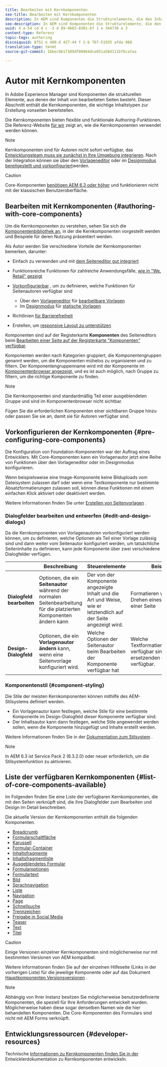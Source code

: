 ```yaml
---
title: Bearbeiten mit Kernkomponenten
seo-title: Bearbeiten mit Kernkomponenten
description: In AEM sind Komponenten die Strukturelemente, die den Inhalt der erstellten Seiten darstellen. Kernkomponenten bieten flexible und funktionsreiche Authoring-Funktionen.
seo-description: In AEM sind Komponenten die Strukturelemente, die den Inhalt der erstellten Seiten darstellen. Kernkomponenten bieten flexible und funktionsreiche Authoring-Funktionen.
uuid: 4 a 54 cd 4 c -3 d 89-4683-8301-bf 1 e 344736 e 3
content-type: Referenz
topic-tags: authoring
discoiquuid: 8751 e 490-d 427-44 f 2-b 767-51935 afda 988
translation-type: tm+mt
source-git-commit: 1bbec9b1f109df88964dce051a58d111bf6cafaa

---
```



# Autor mit Kernkomponenten

In Adobe Experience Manager sind Komponenten die strukturellen Elemente, aus denen der Inhalt von bearbeiteten Seiten besteht. Dieser Abschnitt enthält die Kernkomponenten, die wichtige Inhaltstypen zur Erstellung vonseiten bereitstellen.

Die Kernkomponenten bieten flexible und funktionale Authoring-Funktionen. Die Referenz-Website [für wir](https://helpx.adobe.com/experience-manager/6-5/sites/developing/using/we-retail.html) zeigt an, wie die Kernkomponenten verwendet werden können.

>[!NOTE]
>
>Kernkomponenten sind für Autoren nicht sofort verfügbar, das [Entwicklungsteam muss sie zunächst in Ihre Umgebung integrieren](using.md). Nach der Integration können sie über den [Vorlageneditor](https://helpx.adobe.com/experience-manager/6-5/sites/authoring/using/templates.html) oder im [Designmodus bereitgestellt und vorkonfiguriert](https://helpx.adobe.com/experience-manager/6-5/sites/authoring/using/default-components-designmode.html)werden.

>[!CAUTION]
>
>Core-Komponenten [benötigen AEM 6.3 oder höher](versions.md) und funktionieren nicht mit der klassischen Benutzeroberfläche.

## Bearbeiten mit Kernkomponenten {#authoring-with-core-components}

Um die Kernkomponenten zu verstehen, sehen Sie sich die [Komponentenbibliothek an](http://opensource.adobe.com/aem-core-wcm-components/library.html), in der die Kernkomponenten vorgestellt werden und Beispiele für deren Nutzung präsentiert werden.

Als Autor werden Sie verschiedene Vorteile der Kernkomponenten bemerken, darunter:

* Einfach zu verwenden und mit [dem Seiteneditor gut integriert](https://helpx.adobe.com/experience-manager/6-5/sites/authoring/using/editing-content.html)
* Funktionsreiche Funktionen für zahlreiche Anwendungsfälle, [wie in &quot;We. Retail&quot; gezeigt](https://helpx.adobe.com/experience-manager/6-5/sites/developing/using/we-retail.html)
* [Vorkonfigurierbar](#pre-configuring-core-components) , um zu definieren, welche Funktionen für Seitenautoren verfügbar sind
   * Über den [Vorlageneditor](https://helpx.adobe.com/experience-manager/6-5/sites/authoring/using/templates.html) für [bearbeitbare Vorlagen](https://helpx.adobe.com/experience-manager/6-5/sites/developing/using/page-templates-editable.html)
   * Im [Designmodus](https://helpx.adobe.com/experience-manager/6-5/sites/authoring/using/default-components-designmode.html) für [statische Vorlagen](https://helpx.adobe.com/experience-manager/6-5/sites/developing/using/page-templates-static.html)

* Richtlinien [für Barrierefreiheit](https://helpx.adobe.com/experience-manager/6-5/managing/using/web-accessibility.html)

* Erstellen, um [responsive Layout zu unterstützen](https://helpx.adobe.com/experience-manager/6-5/sites/authoring/using/responsive-layout.html)

Komponenten sind auf der Registerkarte **Komponenten** des Seiteneditors beim [Bearbeiten einer Seite auf der Registerkarte &quot;Komponenten&quot; verfügbar](https://helpx.adobe.com/experience-manager/6-5/sites/authoring/using/editing-content.html).

Komponenten werden nach Kategorien gruppiert, die Komponentengruppen genannt werden, um die Komponenten mühelos zu organisieren und zu filtern. Der Komponentengruppenname wird mit der Komponente im [Komponentenbrowser angezeigt,](https://helpx.adobe.com/experience-manager/6-5/sites/authoring/using/editing-content.html) und es ist auch möglich, nach Gruppe zu filtern, um die richtige Komponente zu finden.

>[!NOTE]
>
>Die Kernkomponenten sind standardmäßig Teil einer ausgeblendeten Gruppe und sind im Komponentenbrowser nicht sichtbar.
>
>Fügen Sie die erforderlichen Komponenten einer sichtbaren Gruppe hinzu oder passen Sie sie an, damit sie für Autoren verfügbar sind.

## Vorkonfigurieren der Kernkomponenten {#pre-configuring-core-components}

Die Konfiguration von Foundation-Komponenten war der Auftrag eines Entwicklers. Mit Core-Komponenten kann ein Vorlagenautor jetzt eine Reihe von Funktionen über den Vorlageneditor oder im Designmodus konfigurieren.

Wenn beispielsweise eine Image-Komponente keine Bilduploads vom Dateisystem zulassen darf oder wenn eine Textkomponente nur bestimmte Absatzformatierungen zulassen soll, können diese Funktionen mit einem einfachen Klick aktiviert oder deaktiviert werden.

Weitere Informationen finden Sie unter [Erstellen von Seitenvorlagen](https://helpx.adobe.com/experience-manager/6-5/sites/authoring/using/templates.html) .

### Dialogfelder bearbeiten und entwerfen {#edit-and-design-dialogs}

Da die Kernkomponenten von Vorlagenautoren vorkonfiguriert werden können, um zu definieren, welche Optionen als Teil einer Vorlage zulässig sind und dann weiter vom Seitenautor konfiguriert werden, um tatsächliche Seiteninhalte zu definieren, kann jede Komponente über zwei verschiedene Dialogfelder verfügen.

|  | Beschreibung | Steuerelemente | Beispiele |
|--- |--- |--- |--- |
| **Dialogfeld bearbeiten** | Optionen, die ein **Seitenautor** während der normalen Seitenbearbeitung für die platzierten Komponenten ändern kann | Der von der Komponente angezeigte Inhalt und die Art und Weise, wie er letztendlich auf der Seite angezeigt wird. | Formatieren von Inhalten, Drehen eines Bildes auf einer Seite |
| **Design-Dialogfeld** | Optionen, die ein **Vorlagenautor ändern** kann, wenn eine Seitenvorlage konfiguriert wird. | Welche Optionen der Seitenautor beim Bearbeiten der Komponente verfügbar hat | Welche Textformatierungsoptionen verfügbar sind, sind die ersetzenden Optionen verfügbar. |

### Komponentenstil {#component-styling}

Die Stile der meisten Kernkomponenten können mithilfe des AEM-Stilsystems definiert werden.

* Ein Vorlagenautor kann festlegen, welche Stile für eine bestimmte Komponente im Design-Dialogfeld dieser Komponente verfügbar sind.
* Der Inhaltsautor kann dann festlegen, welche Stile angewendet werden sollen, wenn die Komponente hinzugefügt und Inhalte erstellt werden.

Weitere Informationen finden Sie in der [Dokumentation zum Stilsystem](https://helpx.adobe.com/experience-manager/6-5/sites/authoring/using/style-system.html) .

>[!NOTE]
>
>In AEM 6.3 ist Service Pack 2 (6.3.2.0) oder neuer erforderlich, um die Stilsystemfunktion zu aktivieren.

## Liste der verfügbaren Kernkomponenten {#list-of-core-components-available}

Im Folgenden finden Sie eine Liste der verfügbaren Kernkomponenten, die mit den Seiten verknüpft sind, die ihre Dialogfelder zum Bearbeiten und Design im Detail beschreiben.

Die aktuelle Version der Kernkomponenten enthält die folgenden Komponenten.

* [Breadcrumb](breadcrumb.md)
* [Formularschaltfläche](form-button.md)
* [Karussell](carousel.md)
* [Formular-Container](form-container.md)
* [Inhaltsfragmente](content-fragment-component.md)
* [Inhaltsfragmentliste](content-fragment-list.md)
* [Ausgeblendetes Formular](form-hidden.md)
* [Formularoptionen](form-options.md)
* [Formulartext](form-text.md)
* [Bild](image.md)
* [Sprachnavigation](language-navigation.md)
* [Liste](list.md)
* [Navigation](navigation.md)
* [Page](page.md)
* [Schnellsuche](quick-search.md)
* [Trennzeichen](separator.md)
* [Freigabe in Social Media](sharing.md)
* [Teaser](teaser.md)
* [Text](text.md)
* [Titel](title.md)

>[!CAUTION]
>
>Einige Versionen einzelner Kernkomponenten sind möglicherweise nur mit bestimmten Versionen von AEM kompatibel.
>
>Weitere Informationen finden Sie auf der einzelnen Hilfeseite (Links in der vorherigen Liste) für die jeweilige Komponente oder auf das Dokument [Hauptkomponenten Versionsversionen](versions.md) .

>[!NOTE]
>
>Abhängig von Ihrer Instanz besitzen Sie möglicherweise benutzerdefinierte Komponenten, die speziell für Ihre Anforderungen entwickelt wurden. Möglicherweise haben diese sogar denselben Namen wie die hier behandelten Komponenten.
>Die Core-Komponenten des Formulars sind nicht mit AEM Forms verknüpft.

## Entwicklungsressourcen {#developer-resources}

Technische [Informationen zu Kernkomponenten finden Sie in der](developing.md) Entwicklerdokumentation zu Kernkomponenten entwickeln.
